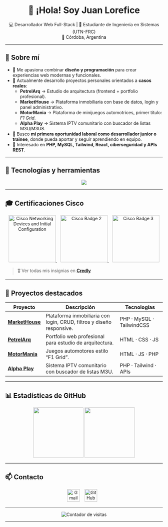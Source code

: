 <h1 align="center">👋 ¡Hola! Soy Juan Lorefice</h1>

<p align="center">
  💻 Desarrollador Web Full-Stack | 🧠 Estudiante de Ingeniería en Sistemas (UTN-FRC)<br>
  📍 Córdoba, Argentina
</p>

---

## 🚀 Sobre mí

- 🧩 Me apasiona combinar **diseño y programación** para crear experiencias web modernas y funcionales.  
- 🧱 Actualmente desarrollo proyectos personales orientados a **casos reales**:
  - **PetrelArq** → Estudio de arquitectura (frontend + portfolio profesional).  
  - **MarketHouse** → Plataforma inmobiliaria con base de datos, login y panel administrativo.  
  - **MotorMania** → Plataforma de minijuegos automotrices, primer título: *F1 Grid*.  
  - **Alpha Play** → Sistema IPTV comunitario con buscador de listas M3U/M3U8.
- 🎯 Busco **mi primera oportunidad laboral como desarrollador junior o trainee**, donde pueda aportar y seguir aprendiendo en equipo.
- 🧠 Interesado en **PHP, MySQL, Tailwind, React, ciberseguridad y APIs REST**.

---

## 🧰 Tecnologías y herramientas

<p align="center">
  <img src="https://skillicons.dev/icons?i=html,css,js,php,mysql,tailwind,python,react,github,git,vscode" />
</p>

---

## 🎓 Certificaciones Cisco

<p align="center">
  <a href="https://www.credly.com/badges/TU_ID_DEL_PRIMER_BADGE" target="_blank">
    <img src="https://images.credly.com/images/88316fe8-5651-4e61-a6be-5be1558f049e/image.png" alt="Cisco Networking Devices and Initial Configuration" width="150">
  </a>
  &nbsp;&nbsp;
  <a href="https://www.credly.com/badges/TU_ID_DEL_SEGUNDO_BADGE" target="_blank">
    <img src="https://images.credly.com/images/e2d12302-10f9-40d4-8ff1-066a7008b61d/blob" alt="Cisco Badge 2" width="150">
  </a>
  &nbsp;&nbsp;
  <a href="https://www.credly.com/badges/TU_ID_DEL_TERCER_BADGE" target="_blank">
    <img src="https://www.netacad.com/p/ff9e491c-49be-4734-803e-a79e6e83dab1/badges/badge-images/3a49578b-b05c-40df-afd8-7de9e25d01e4.png" alt="Cisco Badge 3" width="150">
  </a>
</p>

> 🎖️ Ver todas mis insignias en [**Credly**](https://www.credly.com/users/TU_USUARIO_AQUI)

---

## 🧩 Proyectos destacados

| Proyecto | Descripción | Tecnologías |
|-----------|-------------|-------------|
| [**MarketHouse**](https://github.com/jploredev/MarketHouse) | Plataforma inmobiliaria con login, CRUD, filtros y diseño responsive. | PHP · MySQL · TailwindCSS |
| [**PetrelArq**](https://github.com/jploredev/PetrelArq) | Portfolio web profesional para estudio de arquitectura. | HTML · CSS · JS |
| [**MotorMania**](https://github.com/jploredev/MotorMania) | Juegos automotores estilo “F1 Grid”. | HTML · JS · PHP |
| [**Alpha Play**](https://github.com/jploredev/AlphaPlay) | Sistema IPTV comunitario con buscador de listas M3U. | PHP · Tailwind · APIs |

---

## 📊 Estadísticas de GitHub

<p align="center">
  <img src="https://github-readme-stats.vercel.app/api?username=jploredev&show_icons=true&theme=github_dark&hide_border=true" height="160"/>
  <img src="https://github-readme-stats.vercel.app/api/top-langs/?username=jploredev&layout=compact&theme=github_dark&hide_border=true" height="160"/>
</p>

---

## 📫 Contacto

<p align="center">
  <a href="mailto:jploredev@gmail.com"><img src="https://skillicons.dev/icons?i=gmail" alt="Gmail" width="40"></a>
  &nbsp;&nbsp;
  <a href="https://github.com/jploredev"><img src="https://skillicons.dev/icons?i=github" alt="GitHub" width="40"></a>
  &nbsp;&nbsp;
</p>

---

<p align="center">
  <img src="https://komarev.com/ghpvc/?username=jploredev&color=355E9B&style=flat-square" alt="Contador de visitas">
</p>

---
